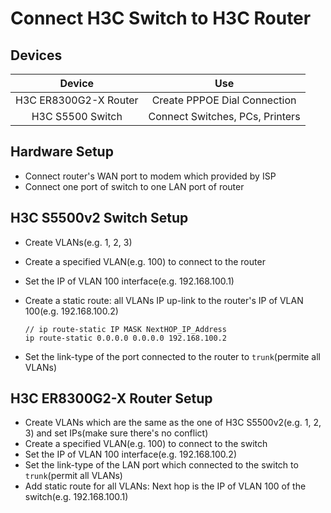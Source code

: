 # Connect H3C Switch to H3C Router

## Devices

| Device | Use |
| :--: | :--: |
| H3C ER8300G2-X Router | Create PPPOE Dial Connection |
| H3C S5500 Switch | Connect Switches, PCs, Printers |

## Hardware Setup
* Connect router's WAN port to modem which provided by ISP
* Connect one port of switch to one LAN port of router

## H3C S5500v2 Switch Setup
* Create VLANs(e.g. 1, 2, 3)
* Create a specified VLAN(e.g. 100) to connect to the router
* Set the IP of VLAN 100 interface(e.g. 192.168.100.1)
* Create a static route: all VLANs IP up-link to the router's IP of VLAN 100(e.g. 192.168.100.2)

      // ip route-static IP MASK NextHOP_IP_Address
      ip route-static 0.0.0.0 0.0.0.0 192.168.100.2
* Set the link-type of the port connected to the router to `trunk`(permite all VLANs)

## H3C ER8300G2-X Router Setup
* Create VLANs which are the same as the one of H3C S5500v2(e.g. 1, 2, 3) and set IPs(make sure there's no conflict)
* Create a specified VLAN(e.g. 100) to connect to the switch
* Set the IP of VLAN 100 interface(e.g. 192.168.100.2)
* Set the link-type of the LAN port which connected to the switch to `trunk`(permit all VLANs)
* Add static route for all VLANs: Next hop is the IP of VLAN 100 of the switch(e.g. 192.168.100.1)
